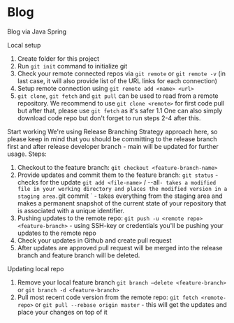 # Blog
Blog via Java Spring

Local setup
1. Create folder for this project
2. Run `git init` command to initialize git
3. Check your remote connected repos via `git remote` or `git remote -v` (in last case, it will also provide list of the URL links for each connection)
4. Setup remote connection using `git remote add <name> <url>`
5. `git clone`, `git fetch` and `git pull` can be used to read from a remote repository. We recommend to use `git clone <remote>` for first code pull but after that, please use `git fetch` as it's safer
1.1 One can also simply download code repo but don't forget to run steps 2-4 after this.

Start working
We're using Release Branching Strategy approach here, so please keep in mind that you should be committing to the release branch first and after release developer branch - main will be updated for further usage. Steps:
1. Checkout to the feature branch:
`git checkout <feature-branch-name>`
2. Provide updates and commit them to the feature branch:
`git status` - checks for the update
`git add <file-name>` / --all` - takes a modified file in your working directory and places the modified version in a staging area.
`git commit <commit-name>` - takes everything from the staging area and makes a permanent snapshot of the current state of your repository that is associated with a unique identifier.
3. Pushing updates to the remote repo:
`git push -u <remote repo> <feature-branch>` - using SSH-key or credentials you'll be pushing your updates to the remote repo
4. Check your updates in Github and create pull request
5. After updates are approved pull request will be merged into the release branch and feature branch will be deleted.

Updating local repo
1. Remove your local feature branch
`git branch –delete <feature-branch>` or
`git branch -d <feature-branch>`
2. Pull most recent code version from the remote repo:
`git fetch <remote-repo>` or
`git pull --rebase origin master` - this will get the updates and place your changes on top of it
